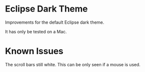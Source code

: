 # Eclipse Dark Theme

Improvements for the default Eclipse dark theme.

It has only be tested on a Mac.

# Known Issues

The scroll bars still white. This can be only seen if a mouse is used.
